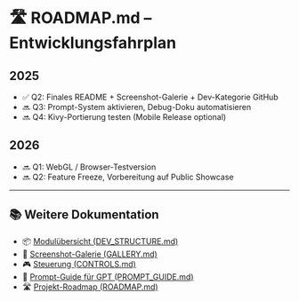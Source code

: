 # 🛣️ ROADMAP.md – Entwicklungsfahrplan

## 2025
- ✅ Q2: Finales README + Screenshot-Galerie + Dev-Kategorie GitHub
- 🔜 Q3: Prompt-System aktivieren, Debug-Doku automatisieren
- 🔜 Q4: Kivy-Portierung testen (Mobile Release optional)

## 2026
- 🔜 Q1: WebGL / Browser-Testversion
- 🔜 Q2: Feature Freeze, Vorbereitung auf Public Showcase

---

## 📚 Weitere Dokumentation

- 📦 [Modulübersicht (DEV_STRUCTURE.md)](DEV_STRUCTURE.md)
- 🎨 [Screenshot-Galerie (GALLERY.md)](GALLERY.md)
- 🎮 [Steuerung (CONTROLS.md)](CONTROLS.md)
- 🤖 [Prompt-Guide für GPT (PROMPT_GUIDE.md)](PROMPT_GUIDE.md)
- 🛣️ [Projekt-Roadmap (ROADMAP.md)](ROADMAP.md)
